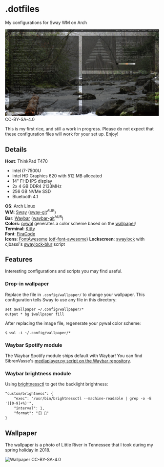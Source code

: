 # .dotfiles
My configurations for Sway WM on Arch

![Screenshot](/screenshot.png?raw=true)
CC-BY-SA-4.0

This is my first rice, and still a work in progress. Please do not expect that these configuration files will work for your set up. Enjoy!

## Details
**Host**: ThinkPad T470
* Intel i7-7500U
* Intel HD Graphics 620 with 512 MB allocated
* 14" FHD IPS display
* 2x 4 GB DDR4 2133MHz
* 256 GB NVMe SSD
* Bluetooth 4.1

**OS**: Arch Linux<br />
**WM**: [Sway](https://swaywm.org/) ([sway-git](https://aur.archlinux.org/packages/sway-git/)<sup>AUR</sup>)<br />
**Bar**: [Waybar](https://github.com/alexays/waybar) ([waybar-git](https://aur.archlinux.org/packages/waybar-git)<sup>AUR</sup>)<br />
**Colors**: [pywal](https://github.com/dylanaraps/pywal) generates a color scheme based on the [wallpaper](#drop-in-wallpaper)!<br />
**Terminal**: [Kitty](https://github.com/kovidgoyal/kitty)<br />
**Font**: [FiraCode](https://github.com/tonsky/FiraCode)<br /> 
**Icons**: [FontAwesome](https://fontawesome.com/) ([otf-font-awesome](https://www.archlinux.org/packages/community/any/otf-font-awesome/))
**Lockscreen**: [swaylock](https://github.com/swaywm/swaylock) with cjbassi's [swaylock-blur](https://github.com/cjbassi/swaylock-blur) script

## Features
Interesting configurations and scripts you may find useful.

### Drop-in wallpaper
Replace the file in `.config/wallpaper/` to change your wallpaper. This configuration tells Sway to use any file in this directory:

```
set $wallpaper ~/.config/wallpaper/*
output * bg $wallpaper fill
```

After replacing the image file, regenerate your pywal color scheme:

```
$ wal -i ~/.config/wallpaper/*
```

### Waybar Spotify module
The Waybar Spotify module ships default with Waybar! You can find SibrenVasse's [mediaplayer.py script on the Waybar repository](https://github.com/Alexays/Waybar/blob/master/resources/custom_modules/mediaplayer.py).

### Waybar brightness module
Using [brightnessctl](https://github.com/Hummer12007/brightnessctl) to get the backlight brightness:

```
"custom/brightness": {
	"exec": "/usr/bin/brightnessctl --machine-readable | grep -o -E '([0-9]+%)'",
	"interval": 1,
	"format": "{} "
} 
```

## Wallpaper
The wallpaper is a photo of Little River in Tennessee that I took during my spring holiday in 2018.

![Wallpaper](/.config/wallpaper/DSC_0140_edit.jpg?raw=true)
CC-BY-SA-4.0
